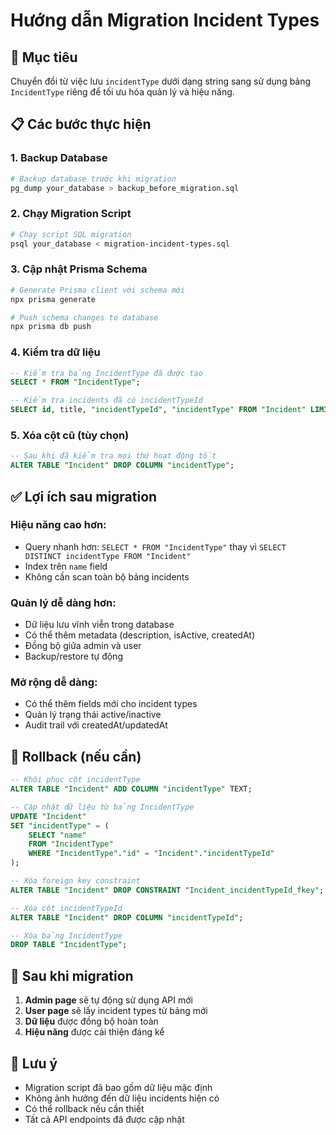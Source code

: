 # Hướng dẫn Migration Incident Types

## 🎯 Mục tiêu
Chuyển đổi từ việc lưu `incidentType` dưới dạng string sang sử dụng bảng `IncidentType` riêng để tối ưu hóa quản lý và hiệu năng.

## 📋 Các bước thực hiện

### 1. Backup Database
```bash
# Backup database trước khi migration
pg_dump your_database > backup_before_migration.sql
```

### 2. Chạy Migration Script
```bash
# Chạy script SQL migration
psql your_database < migration-incident-types.sql
```

### 3. Cập nhật Prisma Schema
```bash
# Generate Prisma client với schema mới
npx prisma generate

# Push schema changes to database
npx prisma db push
```

### 4. Kiểm tra dữ liệu
```sql
-- Kiểm tra bảng IncidentType đã được tạo
SELECT * FROM "IncidentType";

-- Kiểm tra incidents đã có incidentTypeId
SELECT id, title, "incidentTypeId", "incidentType" FROM "Incident" LIMIT 10;
```

### 5. Xóa cột cũ (tùy chọn)
```sql
-- Sau khi đã kiểm tra mọi thứ hoạt động tốt
ALTER TABLE "Incident" DROP COLUMN "incidentType";
```

## ✅ Lợi ích sau migration

### **Hiệu năng cao hơn:**
- Query nhanh hơn: `SELECT * FROM "IncidentType"` thay vì `SELECT DISTINCT incidentType FROM "Incident"`
- Index trên `name` field
- Không cần scan toàn bộ bảng incidents

### **Quản lý dễ dàng hơn:**
- Dữ liệu lưu vĩnh viễn trong database
- Có thể thêm metadata (description, isActive, createdAt)
- Đồng bộ giữa admin và user
- Backup/restore tự động

### **Mở rộng dễ dàng:**
- Có thể thêm fields mới cho incident types
- Quản lý trạng thái active/inactive
- Audit trail với createdAt/updatedAt

## 🔄 Rollback (nếu cần)

```sql
-- Khôi phục cột incidentType
ALTER TABLE "Incident" ADD COLUMN "incidentType" TEXT;

-- Cập nhật dữ liệu từ bảng IncidentType
UPDATE "Incident" 
SET "incidentType" = (
    SELECT "name" 
    FROM "IncidentType" 
    WHERE "IncidentType"."id" = "Incident"."incidentTypeId"
);

-- Xóa foreign key constraint
ALTER TABLE "Incident" DROP CONSTRAINT "Incident_incidentTypeId_fkey";

-- Xóa cột incidentTypeId
ALTER TABLE "Incident" DROP COLUMN "incidentTypeId";

-- Xóa bảng IncidentType
DROP TABLE "IncidentType";
```

## 🚀 Sau khi migration

1. **Admin page** sẽ tự động sử dụng API mới
2. **User page** sẽ lấy incident types từ bảng mới
3. **Dữ liệu** được đồng bộ hoàn toàn
4. **Hiệu năng** được cải thiện đáng kể

## 📝 Lưu ý

- Migration script đã bao gồm dữ liệu mặc định
- Không ảnh hưởng đến dữ liệu incidents hiện có
- Có thể rollback nếu cần thiết
- Tất cả API endpoints đã được cập nhật
